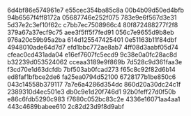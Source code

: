 6d4bf86e574961e7
e55cec354ba85c8a
00b4b09d50ed4bfb
94b6567f4ff8172a
05687746e252f075
783e9e6f567d3e31
5d37e2c3ef10f62c
c7bb7ec7508966c4
80f872488277f2f8
379a67a37ecf9c75
aee3f5ff5f7fed91
056c7e9655d9b8eb
976a20c59b95a2ba
614d125547425401
0e51163b11f84dbf
4948010ade64d7d7
efd1bbc772ae8ab7
4ff08d3aabf05d74
cfeac0cd431ada04
e16ef7607fc5ecd9
9c38e0a0fc28ac8d
b32239d053524062
cceaa3189e9f869b
7d528c9d361faa3e
f3cd70e1d63dcfdb
7bf503ab0fcad273
f65c8c92f82d6b14
ed8faf1bfbce2de6
fa25ea0794d52100
6728177b1be850c6
043c14558b379117
7a7e6a4286d354dc
860d20a30dc24c1f
2389310d4ec501e3
db0c9e1d20f746d1
92b0feff27d0f50b
e86c6fdb5290c983
f7680c052bc83c2e
4336e16071aa4aa1
443c4689babee610
2c82d23d9f8d9abf

